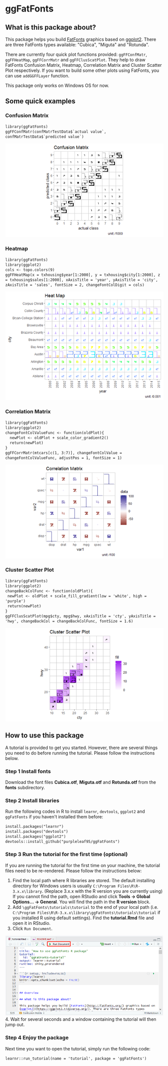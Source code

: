 # ggFatFonts

## What is this package about?

This package helps you build [FatFonts](http://fatfonts.org/) graphics based on [ggplot2](https://ggplot2.tidyverse.org/). There are three FatFonts types available: "Cubica", "Miguta" and "Rotunda".

There are currently four quick plot functions provided: `ggFFConfMatr`, `ggFFHeatMap`, `ggFFCorrMatr` and `ggFFClusScatPlot`. They help to draw FatFonts Confusion Matrix, Heatmap, Correlation Matrix and Cluster Scatter Plot respectively. If you want to build some other plots using FatFonts, you can use `addGGFFLayer` function.

This package only works on Windows OS for now.


## Some quick examples

### Confusion Matrix

    library(ggFatFonts)
    ggFFConfMatr(confMatrTestData$`actual value`, confMatrTestData$`predicted value`)
    
<div align=center><img src = "./example/example_confusion matrix.png"></div>

### Heatmap

    library(ggFatFonts)
    library(ggplot2)
    cols <- topo.colors(9)
    ggFFHeatMap(x = txhousing$year[1:2000], y = txhousing$city[1:2000], z = txhousing$sales[1:2000], xAxisTitle = 'year', yAxisTitle = 'city', zAxisTitle = 'sales', fontSize = 2, changeFontColDigit = cols)

<div align=center><img src = "./example/example_heatmap.png"></div>

### Correlation Matrix

    library(ggFatFonts)
    library(ggplot2)
    changeFontColValueFunc <- function(oldPlot){
      newPlot <- oldPlot + scale_color_gradient2()
      return(newPlot)
    }
    ggFFCorrMatr(mtcars[c(1, 3:7)], changeFontColValue = changeFontColValueFunc, adjustPos = 1, fontSize = 1)
    
<div align=center><img src = "./example/example_correlation matrix.png"></div>

### Cluster Scatter Plot

    library(ggFatFonts)
    library(ggplot2)
    changeBackColFunc <- function(oldPlot){
     newPlot <- oldPlot + scale_fill_gradient(low = 'white', high = 'purple')
     return(newPlot)
    }
    ggFFClusScatPlot(mpg$cty, mpg$hwy, xAxisTitle = 'cty', yAxisTitle = 'hwy', changeBackCol = changeBackColFunc, fontSize = 1.6)
    
<div align=center><img src = "./example/example_cluster scatter plot.png"></div>


## How to use this package

A tutorial is provided to get you started. However, there are several things you need to do before running the tutorial. Please follow the instructions below.

### Step 1 Install fonts

Download the font files __Cubica.otf__, __Miguta.otf__ and __Rotunda.otf__ from the __fonts__ subdirectory.

### Step 2 Install libraries

Run the following codes in R to install `learnr`, `devtools`, `ggplot2` and `ggFatFonts` if you haven't installed them before:

    install.packages("learnr")
    install.packages("devtools")
    install.packages("ggplot2")
    devtools::install_github("purpleleaf95/ggFatFonts")

### Step 3 Run the tutorial for the first time (optional)

If you are running the tutorial for the first time on your machine, the tutorial files need to be re-rendered. Please follow the instructions below:

1. Find the local path where R libraries are stored. The default installing directory for Windows users is usually `C:\Program Files\R\R-3.x.x\library`. (Replace 3.x.x with the R version you are currently using) If you cannot find the path, open RStudio and click __Tools -> Global Options... -> General__. You will find the path in the __R version__ block.
2. Add `\ggFatFonts\tutorials\tutorial` to the end of your local path (i.e. `C:\Program Files\R\R-3.x.x\library\ggFatFonts\tutorials\tutorial` if you installed R using default settings). Find the __tutorial.Rmd__ file and open it in RStudio.
3. Click `Run Document`.
<div align=center><img src = "./example/Run document.png"></div>
4. Wait for several seconds and a window containing the tutorial will then jump out.

### Step 4 Enjoy the package

Next time you want to open the tutorial, simply run the following code:

    learnr::run_tutorial(name = 'tutorial', package = 'ggFatFonts')

